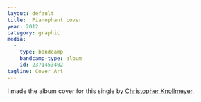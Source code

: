 ```yaml
---
layout: default
title:  Pianophant cover
year: 2012
category: graphic
media:
  -
    type: bandcamp
    bandcamp-type: album
    id: 2371453402
tagline: Cover Art
---
```

I made the album cover for this single by [Christopher Knollmeyer](//leaftype.life/).
